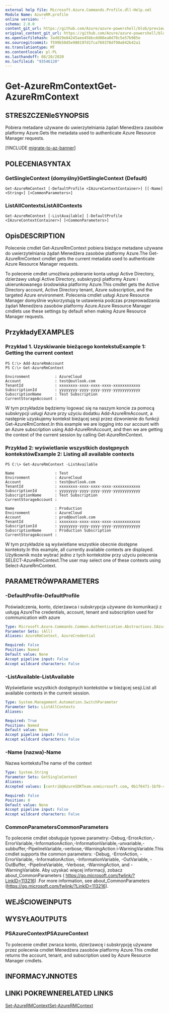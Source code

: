 ```yaml
---
external help file: Microsoft.Azure.Commands.Profile.dll-Help.xml
Module Name: AzureRM.profile
online version: ''
schema: 2.0.0
content_git_url: https://github.com/Azure/azure-powershell/blob/preview/src/ResourceManager/Profile/Commands.Profile/help/Get-AzureRmContext.md
original_content_git_url: https://github.com/Azure/azure-powershell/blob/preview/src/ResourceManager/Profile/Commands.Profile/help/Get-AzureRmContext.md
ms.openlocfilehash: 3ad029e84245aee45bbcdd08ea0d78c5e57b985e
ms.sourcegitcommit: f599b50d5e980197d1fca769378df90a842b42a1
ms.translationtype: MT
ms.contentlocale: pl-PL
ms.lasthandoff: 08/20/2020
ms.locfileid: "93546120"
---
```

# <span data-ttu-id="b42c8-101">Get-AzureRmContext</span><span class="sxs-lookup"><span data-stu-id="b42c8-101">Get-AzureRmContext</span></span>

## <span data-ttu-id="b42c8-102">STRESZCZENIe</span><span class="sxs-lookup"><span data-stu-id="b42c8-102">SYNOPSIS</span></span>
<span data-ttu-id="b42c8-103">Pobiera metadane używane do uwierzytelniania żądań Menedżera zasobów platformy Azure.</span><span class="sxs-lookup"><span data-stu-id="b42c8-103">Gets the metadata used to authenticate Azure Resource Manager requests.</span></span>

[!INCLUDE [migrate-to-az-banner](../../includes/migrate-to-az-banner.md)]

## <span data-ttu-id="b42c8-104">POLECENIA</span><span class="sxs-lookup"><span data-stu-id="b42c8-104">SYNTAX</span></span>

### <span data-ttu-id="b42c8-105">GetSingleContext (domyślny)</span><span class="sxs-lookup"><span data-stu-id="b42c8-105">GetSingleContext (Default)</span></span>
```
Get-AzureRmContext [-DefaultProfile <IAzureContextContainer>] [[-Name] <String>] [<CommonParameters>]
```

### <span data-ttu-id="b42c8-106">ListAllContexts</span><span class="sxs-lookup"><span data-stu-id="b42c8-106">ListAllContexts</span></span>
```
Get-AzureRmContext [-ListAvailable] [-DefaultProfile <IAzureContextContainer>] [<CommonParameters>]
```

## <span data-ttu-id="b42c8-107">Opis</span><span class="sxs-lookup"><span data-stu-id="b42c8-107">DESCRIPTION</span></span>
<span data-ttu-id="b42c8-108">Polecenie cmdlet Get-AzureRmContext pobiera bieżące metadane używane do uwierzytelniania żądań Menedżera zasobów platformy Azure.</span><span class="sxs-lookup"><span data-stu-id="b42c8-108">The Get-AzureRmContext cmdlet gets the current metadata used to authenticate Azure Resource Manager requests.</span></span>

<span data-ttu-id="b42c8-109">To polecenie cmdlet umożliwia pobieranie konta usługi Active Directory, dzierżawy usługi Active Directory, subskrypcji platformy Azure i ukierunkowanego środowiska platformy Azure.</span><span class="sxs-lookup"><span data-stu-id="b42c8-109">This cmdlet gets the Active Directory account, Active Directory tenant, Azure subscription, and the targeted Azure environment.</span></span>
<span data-ttu-id="b42c8-110">Polecenia cmdlet usługi Azure Resource Manager domyślnie wykorzystują te ustawienia podczas przeprowadzania żądań Menedżera zasobów platformy Azure.</span><span class="sxs-lookup"><span data-stu-id="b42c8-110">Azure Resource Manager cmdlets use these settings by default when making Azure Resource Manager requests.</span></span>

## <span data-ttu-id="b42c8-111">Przykłady</span><span class="sxs-lookup"><span data-stu-id="b42c8-111">EXAMPLES</span></span>

### <span data-ttu-id="b42c8-112">Przykład 1. Uzyskiwanie bieżącego kontekstu</span><span class="sxs-lookup"><span data-stu-id="b42c8-112">Example 1: Getting the current context</span></span>
```
PS C:\> Add-AzureRmAccount
PS C:\> Get-AzureRmContext

Environment           : AzureCloud
Account               : test@outlook.com
TenantId              : xxxxxxxx-xxxx-xxxx-xxxx-xxxxxxxxxxxx
SubscriptionId        : yyyyyyyy-yyyy-yyyy-yyyy-yyyyyyyyyyyy
SubscriptionName      : Test Subscription
CurrentStorageAccount :
```

<span data-ttu-id="b42c8-113">W tym przykładzie będziemy logować się na naszym koncie za pomocą subskrypcji usługi Azure przy użyciu dodatku Add-AzureRmAccount, a następnie uzyskujemy kontekst bieżącej sesji przez dzwonienie do funkcji Get-AzureRmContext.</span><span class="sxs-lookup"><span data-stu-id="b42c8-113">In this example we are logging into our account with an Azure subscription using Add-AzureRmAccount, and then we are getting the context of the current session by calling Get-AzureRmContext.</span></span>

### <span data-ttu-id="b42c8-114">Przykład 2: wyświetlanie wszystkich dostępnych kontekstów</span><span class="sxs-lookup"><span data-stu-id="b42c8-114">Example 2: Listing all available contexts</span></span>
```
PS C:\> Get-AzureRmContext -ListAvailable

Name                  : Test
Environment           : AzureCloud
Account               : test@outlook.com
TenantId              : xxxxxxxx-xxxx-xxxx-xxxx-xxxxxxxxxxxx
SubscriptionId        : yyyyyyyy-yyyy-yyyy-yyyy-yyyyyyyyyyyy
SubscriptionName      : Test Subscription
CurrentStorageAccount :

Name                  : Production
Environment           : AzureCloud
Account               : prod@outlook.com
TenantId              : xxxxxxxx-xxxx-xxxx-xxxx-xxxxxxxxxxxx
SubscriptionId        : yyyyyyyy-yyyy-yyyy-yyyy-yyyyyyyyyyyy
SubscriptionName      : Production Subscription
CurrentStorageAccount :
```

<span data-ttu-id="b42c8-115">W tym przykładzie są wyświetlane wszystkie obecnie dostępne konteksty.</span><span class="sxs-lookup"><span data-stu-id="b42c8-115">In this example, all currently available contexts are displayed.</span></span>  <span data-ttu-id="b42c8-116">Użytkownik może wybrać jedno z tych kontekstów przy użyciu polecenia SELECT-AzureRmContext.</span><span class="sxs-lookup"><span data-stu-id="b42c8-116">The user may select one of these contexts using Select-AzureRmContext.</span></span>

## <span data-ttu-id="b42c8-117">PARAMETRÓW</span><span class="sxs-lookup"><span data-stu-id="b42c8-117">PARAMETERS</span></span>

### <span data-ttu-id="b42c8-118">-DefaultProfile</span><span class="sxs-lookup"><span data-stu-id="b42c8-118">-DefaultProfile</span></span>
<span data-ttu-id="b42c8-119">Poświadczenia, konto, dzierżawca i subskrypcja używane do komunikacji z usługą Azure</span><span class="sxs-lookup"><span data-stu-id="b42c8-119">The credentials, account, tenant and subscription used for communication with azure</span></span>

```yaml
Type: Microsoft.Azure.Commands.Common.Authentication.Abstractions.IAzureContextContainer
Parameter Sets: (All)
Aliases: AzureRmContext, AzureCredential

Required: False
Position: Named
Default value: None
Accept pipeline input: False
Accept wildcard characters: False
```

### <span data-ttu-id="b42c8-120">-ListAvailable</span><span class="sxs-lookup"><span data-stu-id="b42c8-120">-ListAvailable</span></span>
<span data-ttu-id="b42c8-121">Wyświetlanie wszystkich dostępnych kontekstów w bieżącej sesji.</span><span class="sxs-lookup"><span data-stu-id="b42c8-121">List all available contexts in the current session.</span></span>

```yaml
Type: System.Management.Automation.SwitchParameter
Parameter Sets: ListAllContexts
Aliases: 

Required: True
Position: Named
Default value: None
Accept pipeline input: False
Accept wildcard characters: False
```

### <span data-ttu-id="b42c8-122">-Name (nazwa)</span><span class="sxs-lookup"><span data-stu-id="b42c8-122">-Name</span></span>
<span data-ttu-id="b42c8-123">Nazwa kontekstu</span><span class="sxs-lookup"><span data-stu-id="b42c8-123">The name of the context</span></span>

```yaml
Type: System.String
Parameter Sets: GetSingleContext
Aliases: 
Accepted values: [contrib@AzureSDKTeam.onmicrosoft.com, 0b1f6471-1bf0-4dda-aec3-cb9272f09590], [markcowl@microsoft.com, 00977cdb-163f-435f-9c32-39ec8ae61f4d]

Required: False
Position: 0
Default value: None
Accept pipeline input: False
Accept wildcard characters: False
```

### <span data-ttu-id="b42c8-124">CommonParameters</span><span class="sxs-lookup"><span data-stu-id="b42c8-124">CommonParameters</span></span>
<span data-ttu-id="b42c8-125">To polecenie cmdlet obsługuje typowe parametry:-Debug,-ErrorAction,-ErrorVariable,-InformationAction,-InformationVariable,-unvariable,-subbuffer,-PipelineVariable,-verbose,-WarningAction i-WarningVariable.</span><span class="sxs-lookup"><span data-stu-id="b42c8-125">This cmdlet supports the common parameters: -Debug, -ErrorAction, -ErrorVariable, -InformationAction, -InformationVariable, -OutVariable, -OutBuffer, -PipelineVariable, -Verbose, -WarningAction, and -WarningVariable.</span></span> <span data-ttu-id="b42c8-126">Aby uzyskać więcej informacji, zobacz about_CommonParameters ( https://go.microsoft.com/fwlink/?LinkID=113216) .</span><span class="sxs-lookup"><span data-stu-id="b42c8-126">For more information, see about_CommonParameters (https://go.microsoft.com/fwlink/?LinkID=113216).</span></span>

## <span data-ttu-id="b42c8-127">WEJŚCIOWE</span><span class="sxs-lookup"><span data-stu-id="b42c8-127">INPUTS</span></span>

## <span data-ttu-id="b42c8-128">WYSYŁA</span><span class="sxs-lookup"><span data-stu-id="b42c8-128">OUTPUTS</span></span>

### <span data-ttu-id="b42c8-129">PSAzureContext</span><span class="sxs-lookup"><span data-stu-id="b42c8-129">PSAzureContext</span></span>
<span data-ttu-id="b42c8-130">To polecenie cmdlet zwraca konto, dzierżawcę i subskrypcję używane przez polecenia cmdlet Menedżera zasobów platformy Azure.</span><span class="sxs-lookup"><span data-stu-id="b42c8-130">This cmdlet returns the account, tenant, and subscription used by Azure Resource Manager cmdlets.</span></span>

## <span data-ttu-id="b42c8-131">INFORMACYJN</span><span class="sxs-lookup"><span data-stu-id="b42c8-131">NOTES</span></span>

## <span data-ttu-id="b42c8-132">LINKI POKREWNE</span><span class="sxs-lookup"><span data-stu-id="b42c8-132">RELATED LINKS</span></span>

[<span data-ttu-id="b42c8-133">Set-AzureRMContext</span><span class="sxs-lookup"><span data-stu-id="b42c8-133">Set-AzureRMContext</span></span>](./Set-AzureRMContext.md)

